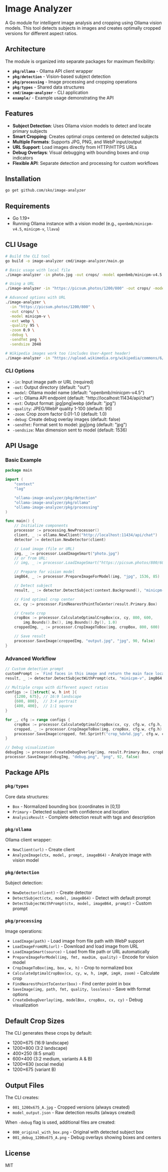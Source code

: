 # Image Analyzer

A Go module for intelligent image analysis and cropping using Ollama vision models. This tool detects subjects in images and creates optimally cropped versions for different aspect ratios.

## Architecture

The module is organized into separate packages for maximum flexibility:

- **`pkg/ollama`** - Ollama API client wrapper
- **`pkg/detection`** - Vision-based subject detection
- **`pkg/processing`** - Image processing and cropping operations
- **`pkg/types`** - Shared data structures
- **`cmd/image-analyzer`** - CLI application
- **`example/`** - Example usage demonstrating the API

## Features

- **Subject Detection**: Uses Ollama vision models to detect and locate primary subjects
- **Smart Cropping**: Creates optimal crops centered on detected subjects
- **Multiple Formats**: Supports JPG, PNG, and WebP input/output
- **URL Support**: Load images directly from HTTP/HTTPS URLs
- **Debug Overlays**: Visual debugging with bounding boxes and crop indicators
- **Flexible API**: Separate detection and processing for custom workflows

## Installation

```bash
go get github.com/sko/image-analyzer
```

## Requirements

- Go 1.19+
- Running Ollama instance with a vision model (e.g., `openbmb/minicpm-v4.5`, `minicpm-v`, `llava`)

## CLI Usage

```bash
# Build the CLI tool
go build -o image-analyzer cmd/image-analyzer/main.go

# Basic usage with local file
./image-analyzer -in photo.jpg -out crops/ -model openbmb/minicpm-v4.5

# Using a URL
./image-analyzer -in "https://picsum.photos/1200/800" -out crops/ -model openbmb/minicpm-v4.5

# Advanced options with URL
./image-analyzer \
  -in "https://picsum.photos/1200/800" \
  -out crops/ \
  -model minicpm-v \
  -ext webp \
  -quality 95 \
  -zoom 0.9 \
  -debug \
  -sendfmt png \
  -sendsize 2048

# Wikipedia images work too (includes User-Agent header)
./image-analyzer -in "https://upload.wikimedia.org/wikipedia/commons/6/66/Mayotte-mamoudzou-1800x1000-d259bf1d.jpg" -out crops/ -model minicpm-v
```

### CLI Options

- `-in`: Input image path or URL (required)
- `-out`: Output directory (default: "out")
- `-model`: Ollama model name (default: "openbmb/minicpm-v4.5")
- `-url`: Ollama API endpoint (default: "http://localhost:11434/api/chat")
- `-ext`: Output format: jpg|png|webp (default: "jpg")
- `-quality`: JPEG/WebP quality 1-100 (default: 90)
- `-zoom`: Crop zoom factor 0.01-1.0 (default: 1.0)
- `-debug`: Create debug overlay images (default: false)
- `-sendfmt`: Format sent to model: jpg|png (default: "jpg")
- `-sendsize`: Max dimension sent to model (default: 1536)

## API Usage

### Basic Example

```go
package main

import (
    "context"
    "log"

    "ollama-image-analyzer/pkg/detection"
    "ollama-image-analyzer/pkg/ollama"
    "ollama-image-analyzer/pkg/processing"
)

func main() {
    // Initialize components
    processor := processing.NewProcessor()
    client, _ := ollama.NewClient("http://localhost:11434/api/chat")
    detector := detection.NewDetector(client)

    // Load image (file or URL)
    img, _ := processor.LoadImageSmart("photo.jpg")
    // or from URL:
    // img, _ := processor.LoadImageSmart("https://picsum.photos/800/600")

    // Prepare for vision model
    imgB64, _ := processor.PrepareImageForModel(img, "jpg", 1536, 85)

    // Detect subject
    result, _ := detector.DetectSubject(context.Background(), "minicpm-v", imgB64)

    // Find optimal crop center
    cx, cy := processor.FindNearestPointToCenter(result.Primary.Box)

    // Create crop
    cropBox := processor.CalculateOptimalCropBox(cx, cy, 800, 600,
        img.Bounds().Dx(), img.Bounds().Dy(), 1.0)
    croppedImg, _ := processor.CropImageToBox(img, cropBox, 800, 600)

    // Save result
    processor.SaveImage(croppedImg, "output.jpg", "jpg", 90, false)
}
```

### Advanced Workflow

```go
// Custom detection prompt
customPrompt := `Find faces in this image and return the main face location...`
result, _ := detector.DetectSubjectWithPrompt(ctx, "minicpm-v", imgB64, customPrompt)

// Multiple crops with different aspect ratios
configs := []struct{ w, h int }{
    {1200, 675}, // 16:9 landscape
    {600, 800},  // 3:4 portrait
    {400, 400},  // 1:1 square
}

for _, cfg := range configs {
    cropBox := processor.CalculateOptimalCropBox(cx, cy, cfg.w, cfg.h, imgW, imgH, 0.9)
    cropped, _ := processor.CropImageToBox(img, cropBox, cfg.w, cfg.h)
    processor.SaveImage(cropped, fmt.Sprintf("crop_%dx%d.jpg", cfg.w, cfg.h), "jpg", 90, false)
}

// Debug visualization
debugImg := processor.CreateDebugOverlay(img, result.Primary.Box, cropBox, cx, cy)
processor.SaveImage(debugImg, "debug.png", "png", 92, false)
```

## Package APIs

### `pkg/types`

Core data structures:
- `Box` - Normalized bounding box (coordinates in [0,1])
- `Primary` - Detected subject with confidence and location
- `AnalysisResult` - Complete detection result with tags and description

### `pkg/ollama`

Ollama client wrapper:
- `NewClient(url)` - Create client
- `AnalyzeImage(ctx, model, prompt, imageB64)` - Analyze image with vision model

### `pkg/detection`

Subject detection:
- `NewDetector(client)` - Create detector
- `DetectSubject(ctx, model, imageB64)` - Detect with default prompt
- `DetectSubjectWithPrompt(ctx, model, imageB64, prompt)` - Custom prompt

### `pkg/processing`

Image operations:
- `LoadImage(path)` - Load image from file path with WebP support
- `LoadImageFromURL(url)` - Download and load image from URL
- `LoadImageSmart(source)` - Load from file path or URL automatically
- `PrepareImageForModel(img, fmt, maxDim, quality)` - Encode for vision model
- `CropImageToBox(img, box, w, h)` - Crop to normalized box
- `CalculateOptimalCropBox(cx, cy, w, h, imgW, imgH, zoom)` - Calculate crop
- `FindNearestPointToCenter(box)` - Find center point in box
- `SaveImage(img, path, fmt, quality, lossless)` - Save with format options
- `CreateDebugOverlay(img, modelBox, cropBox, cx, cy)` - Debug visualization

## Default Crop Sizes

The CLI generates these crops by default:
- 1200×675 (16:9 landscape)
- 1200×800 (3:2 landscape)
- 400×250 (8:5 small)
- 600×400 (3:2 medium, variants A & B)
- 1200×630 (social media)
- 1200×675 (variant B)

## Output Files

The CLI creates:
- `001_1200x675_A.jpg` - Cropped versions (always created)
- `model_output.json` - Raw detection results (always created)

When `-debug` flag is used, additional files are created:
- `000_original_with_box.png` - Original with detected subject box
- `001_debug_1200x675_A.png` - Debug overlays showing boxes and centers

## License

MIT